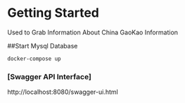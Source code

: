 # Getting Started
Used to Grab Information About China GaoKao Information

##Start Mysql Database
```dockerfile
docker-compose up
```

### [Swagger API Interface]

http://localhost:8080/swagger-ui.html

